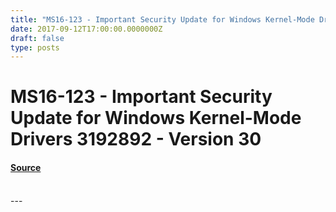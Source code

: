 ```yaml
---
title: "MS16-123 - Important Security Update for Windows Kernel-Mode Drivers 3192892 - Version 30"
date: 2017-09-12T17:00:00.0000000Z
draft: false
type: posts
---
```

# MS16-123 - Important Security Update for Windows Kernel-Mode Drivers 3192892 - Version 30









#### [Source](https://technet.microsoft.com/en-us/library/security/MS16-123)

<br/>
---
